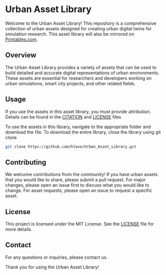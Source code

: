 # Urban Asset Library

Welcome to the Urban Asset Library! This repository is a comprehensive collection of urban assets designed for creating urban digital twins for simulation research. This asset library will also be mirrored on [Printables.com](https://www.printables.com/@HenryLevesque/collections/1560825).

## Overview

The Urban Asset Library provides a variety of assets that can be used to build detailed and accurate digital representations of urban environments. These assets are essential for researchers and developers working on urban simulations, smart city projects, and other related fields.

## Usage

If you use the assets in this asset library, you must provide attribution. Details can be found in the [CITATION](CITATION) and [LICENSE](LICENSE) files

To use the assets in this library, navigate to the appropriate folder and download the file. To download the entire library, close the library using git clone

```bash
git clone https://github.com/hleve/Urban_Asset_Library.git
```

## Contributing

We welcome contributions from the community! If you have urban assets that you would like to share, please submit a pull request. For major changes, please open an issue first to discuss what you would like to change. For asset requests, please open an issue to request a specific asset.

## License

This project is licensed under the MIT License. See the [LICENSE](LICENSE) file for more details.

## Contact

For any questions or inquiries, please contact us.

Thank you for using the Urban Asset Library!
